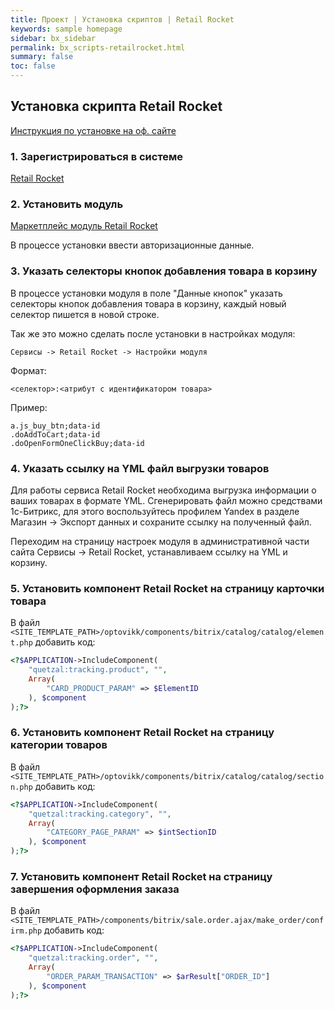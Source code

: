 ```yaml
---
title: Проект | Установка скриптов | Retail Rocket
keywords: sample homepage
sidebar: bx_sidebar
permalink: bx_scripts-retailrocket.html
summary: false
toc: false
---
```


## Установка скрипта Retail Rocket

[Инструкция по установке на оф. сайте](https://studioratio.ru/retailrocket/)

### 1. Зарегистрироваться в системе

[Retail Rocket](https://my.retailrocket.ru/PartnerAccount/Create)

### 2. Установить модуль

[Маркетплейс модуль Retail Rocket](http://marketplace.1c-bitrix.ru/solutions/quetzal.retailrocket/)

В процессе установки ввести авторизационные данные.

### 3. Указать селекторы кнопок добавления товара в корзину

В процессе установки модуля в поле "Данные кнопок" указать селекторы кнопок добавления товара в корзину, каждый новый селектор пишется в новой строке.

Так же это можно сделать после установки в настройках модуля:

```
Сервисы -> Retail Rocket -> Настройки модуля
```

Формат:

```
<селектор>:<атрибут с идентификатором товара>
```

Пример:

```
a.js_buy_btn;data-id
.doAddToCart;data-id
.doOpenFormOneClickBuy;data-id
```

### 4. Указать ссылку на YML файл выгрузки товаров

Для работы сервиса Retail Rocket необходима выгрузка информации о ваших товарах в формате YML. Сгенерировать файл можно средствами 1с-Битрикс, для этого воспользуйтесь профилем Yandex в разделе Магазин → Экспорт данных и сохраните ссылку на полученный файл.

Переходим на страницу настроек модуля в административной части сайта Сервисы → Retail Rocket, устанавливаем ссылку на YML и корзину. 

### 5. Установить компонент Retail Rocket на страницу карточки товара

В файл `<SITE_TEMPLATE_PATH>/optovikk/components/bitrix/catalog/catalog/element.php` добавить код:

```php
<?$APPLICATION->IncludeComponent(
    "quetzal:tracking.product", "",
    Array(
        "CARD_PRODUCT_PARAM" => $ElementID
    ), $component
);?>
```

### 6. Установить компонент Retail Rocket на страницу категории товаров

В файл `<SITE_TEMPLATE_PATH>/optovikk/components/bitrix/catalog/catalog/section.php` добавить код:

```php
<?$APPLICATION->IncludeComponent(
    "quetzal:tracking.category", "",
    Array(
        "CATEGORY_PAGE_PARAM" => $intSectionID
    ), $component
);?>
```

### 7. Установить компонент Retail Rocket на страницу завершения оформления заказа

В файл `<SITE_TEMPLATE_PATH>/components/bitrix/sale.order.ajax/make_order/confirm.php` добавить код:

```php
<?$APPLICATION->IncludeComponent(
    "quetzal:tracking.order", "",
    Array(
        "ORDER_PARAM_TRANSACTION" => $arResult["ORDER_ID"]
    ), $component
);?>
```